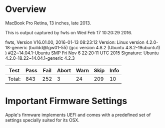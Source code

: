 # Overview

MacBook Pro Retina, 13 inches, late 2013.

This is output captured by fwts on Wed Feb 17 10:20:29 2016.

fwts, Version V16.01.00, 2016-01-13 08:23:12
Version: Linux version 4.2.0-18-generic (buildd@lgw01-55) (gcc version 4.8.2 (Ubuntu 4.8.2-19ubuntu1) ) #22~14.04.1-Ubuntu SMP Fri Nov 6 22:20:11 UTC 2015
Signature: Ubuntu 4.2.0-18.22~14.04.1-generic 4.2.3

| Test           |Pass |Fail |Abort|Warn |Skip |Info |
|----------------|-----|-----|-----|-----|-----|-----|
| Total:         |  843|  252|    3|   24|  209|   10|


# Important Firmware Settings

Apple's firmware implements UEFI and comes with a predefined set of settings specially suited for its
OSX.
